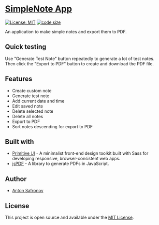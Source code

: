 # [SimpleNote App](https://userr23.github.io/simplenote-app/)

[![License: MIT](https://img.shields.io/badge/License-MIT-blue.svg)](https://opensource.org/licenses/MIT) [![code size](https://img.shields.io/github/languages/code-size/userr23/simplenote-app)](https://img.shields.io/github/languages/code-size/userr23/simplenote-app)

An application to make simple notes and export them to PDF.

## Quick testing
Use "Generate Test Note" button repeatedly to generate a lot of test notes.
Then click the "Export to PDF" button to create and download the PDF file.

## Features
- Create custom note
- Generate test note
- Add current date and time
- Edit saved note
- Delete selected note
- Delete all notes
- Export to PDF
- Sort notes descending for export to PDF

## Built with 
- [Primitive UI](https://github.com/taniarascia/primitive) - A minimalist front-end design toolkit built with Sass for developing responsive, browser-consistent web apps.
- [jsPDF](https://github.com/MrRio/jsPDF) - A library to generate PDFs in JavaScript.

## Author
- [Anton Safronov](https://github.com/userr23/)

## License
This project is open source and available under the [MIT License](LICENSE).
